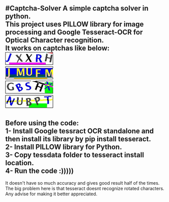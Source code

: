 #Captcha-Solver
A simple captcha solver in python.  
This project uses PILLOW library for image processing and Google Tesseract-OCR for Optical Character recognition.  
It works on captchas like below:  
![sample 1](https://raw.githubusercontent.com/armooey/Captcha-Solver/master/Demo/11.jpg)  
![sample 1](https://raw.githubusercontent.com/armooey/Captcha-Solver/master/Demo/2.jpg)  
![sample 1](https://raw.githubusercontent.com/armooey/Captcha-Solver/master/Demo/7.jpg)  
![sample 1](https://raw.githubusercontent.com/armooey/Captcha-Solver/master/Demo/9.jpg)  
-------------------------------------------------------------------------------------------------------------
Before using the code:  
1- Install Google tessract OCR standalone and then install its library by **pip install tesseract**.  
2- Install PILLOW library for Python.  
3- Copy **tessdata** folder to tesseract install location.  
4- Run the code :)))))  
--------------------------------------------------------------------------------------------------------------
It doesn't have so much accuracy and gives good result half of the times.  
The big problem here is that tesseract doesnt recognize rotated characters.  
Any advise for making it better appreciated.
